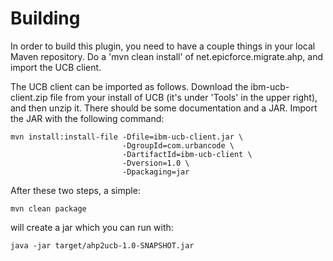 Building
========
In order to build this plugin, you need to have a couple things in your local Maven repository.  Do a 'mvn clean install' of net.epicforce.migrate.ahp, and import the UCB client.

The UCB client can be imported as follows.  Download the ibm-ucb-client.zip file from your install of UCB (it's under 'Tools' in the upper right), and then unzip it.  There should be some documentation and a JAR.  Import the JAR with the following command:

```
mvn install:install-file -Dfile=ibm-ucb-client.jar \
                         -DgroupId=com.urbancode \
                         -DartifactId=ibm-ucb-client \
                         -Dversion=1.0 \
                         -Dpackaging=jar
```

After these two steps, a simple:

```
mvn clean package
```

will create a jar which you can run with:

```
java -jar target/ahp2ucb-1.0-SNAPSHOT.jar
```

